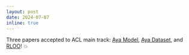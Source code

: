 ```yaml
---
layout: post
date: 2024-07-07
inline: true
---
```


Three papers accepted to ACL main track: <a href="https://arxiv.org/abs/2402.07827" target="blank">Aya Model</a>, <a href="https://arxiv.org/abs/2402.06619" target="blank">Aya Dataset</a>, and <a href="https://arxiv.org/abs/2402.14740" target="blank">RLOO</a>! :collision: